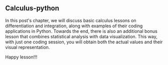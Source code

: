 ## Calculus-python

In this post's chapter, we will discuss basic calculus lessons on differentiation and integration, along with examples of their coding applications in Python. Towards the end, there is also an additional bonus lesson that combines statistical analysis with data visualization. This way, with just one coding session, you will obtain both the actual values and their visual representation.

Happy lesson!!!

